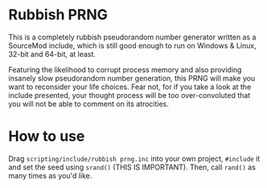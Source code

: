 # Rubbish PRNG
This is a completely rubbish pseudorandom number generator written as a SourceMod include, which is still good enough to run on Windows & Linux, 32-bit and 64-bit, at least.

Featuring the likelihood to corrupt process memory and also providing insanely slow pseudorandom number generation, this PRNG will make you want to reconsider your life choices. Fear not, for if you take a look at the include presented, your thought process will be too over-convoluted that you will not be able to comment on its atrocities.

# How to use
Drag `scripting/include/rubbish prng.inc` into your own project, `#include` it and set the seed using `srand()` (THIS IS IMPORTANT). Then, call `rand()` as many times as you'd like.
